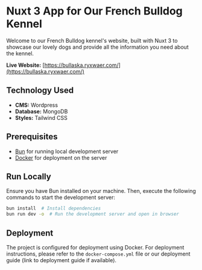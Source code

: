 # Nuxt 3 App for Our French Bulldog Kennel

Welcome to our French Bulldog kennel's website, built with Nuxt 3 to showcase our lovely dogs and provide all the information you need about the kennel.

**Live Website:** [https://bullaska.ryxwaer.com/](https://bullaska.ryxwaer.com/)

## Technology Used
- **CMS:** Wordpress
- **Database:** MongoDB
- **Styles:** Tailwind CSS

## Prerequisites
- [Bun](https://bun.sh/) for running local development server
- [Docker](https://www.docker.com/) for deployment on the server

## Run Locally
Ensure you have Bun installed on your machine. Then, execute the following commands to start the development server:

```bash
bun install  # Install dependencies
bun run dev -o  # Run the development server and open in browser
```

## Deployment
The project is configured for deployment using Docker. For deployment instructions, please refer to the `docker-compose.yml` file or our deployment guide (link to deployment guide if available).
